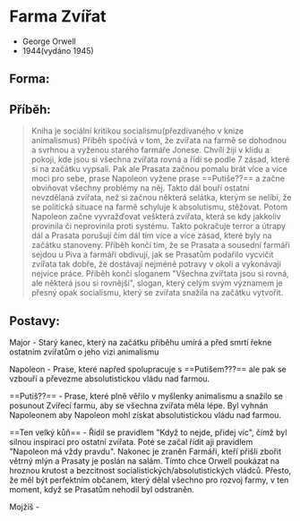 # Farma Zvířat
- George Orwell
- 1944(vydáno 1945)

## Forma:

## Příběh:
> Kniha je sociální kritikou socialismu(přezdívaného v knize animalismus)
> Příběh spočívá v tom, že zvířata na farmě se dohodnou a svrhnou a vyženou starého farmáře Jonese. Chvíli žijí v klidu a pokoji, kde jsou si všechna zvířata rovná a řídí se podle 7 zásad, které si na začátku vypsali. Pak ale Prasata začnou pomalu brát více a více moci pro sebe, prase Napoleon vyžene prase ==Putiše??== a začne obviňovat všechny problémy na něj. Takto dál bouří ostatní nevzdělaná zvířata, než si začnou některá selátka, kterým se nelíbí, že se politická situace na farmě schyluje k absolutismu, stěžovat. Potom Napoleon začne vyvražďovat veškterá zvířata, která se kdy jakkoliv provinila či neprovinila proti systému. Takto pokračuje terror a útrapy dál a Prasata porušují čím dál tím více a více zásad, které byly na začátku stanoveny. Příběh končí tím, že se Prasata a sousední farmáři sejdou u Piva a farmáři obdivují, jak se Prasatům podařilo vycvičit zvířata tak dobře, že dostávají nejméně potravy v okolí a vykonávají nejvíce práce.
> Příběh končí sloganem "Všechna zvířtata jsou si rovná, ale některá jsou si rovnější", slogan, který celým svým významem je přesný opak socialismu, který se zvířata snažila na začátku vytvořit.

## Postavy:
Major - Starý kanec, který na začátku příběhu umírá a před smrtí řekne ostatním zvířatům o jeho vizi animalismu

Napoleon - Prase, které napřed spolupracuje s ==Putišem???== ale pak se vzbouří a převezme absolutistickou vládu nad farmou.

==Putiš??== - Prase, které plně věřilo v myšlenky animalismu a snažilo se posunout Zvířecí farmu, aby se všechna zvířata měla lépe. Byl vyhnán Napoleonem aby Napoleon mohl získat absolutistickou vládu nad farmou.

==Ten velký kůň== - Řídil se pravidlem "Když to nejde, přidej víc", čímž byl silnou inspirací pro ostatní zvířata. Poté se začal řídit aji pravidlem "Napoleon má vždy pravdu". Nakonec je zraněn Farmáři, kteří přišli zbořit větrný mlýn a Prasaty je poslán na salám. Tímto chce Orwell poukázat na hroznou krutost a bezcitnost socialistických/absolutistických vládců. Přesto, že měl být perfektním občanem, který dělal všechno pro rozvoj farmy, v ten moment, když se Prasatům nehodil byl odstraněn.

Mojžíš - 